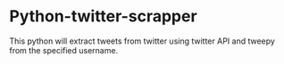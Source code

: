 # Python-twitter-scrapper
This python will extract tweets from twitter using twitter API and tweepy from the specified username. 
